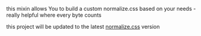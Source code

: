 this mixin allows You to build a custom normalize.css based on your needs - really helpful where every byte counts

this project will be updated to the latest [normalize.css](http://necolas.github.com/normalize.css/ "be sure to check out the original!") version
